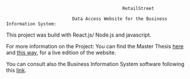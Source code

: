 
                                                RetailStreet

                             Data Access Website for the Business Information System:
  
This project was build with React.js/ Node.js and javascript.

For more information on the Project: You can find the Master Thesis [here](https://www.web-profashion.de/Validation%20and%20Analysis%20for%20Business%20Information%20System.pdf)
and [this way](https://cygniv404.github.io/RetailStreet/), for a live edition of the website.

You can consult also the Business Information System software following this [link](https://github.com/cygniv404/BIS-software).
